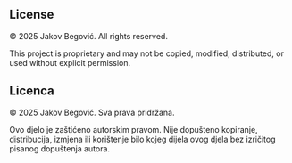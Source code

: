 ## License

© 2025 Jakov Begović. All rights reserved.

This project is proprietary and may not be copied, modified, distributed, or used without explicit permission.

## Licenca

© 2025 Jakov Begović. Sva prava pridržana.

Ovo djelo je zaštićeno autorskim pravom. Nije dopušteno kopiranje, distribucija, izmjena ili korištenje bilo kojeg dijela ovog djela bez izričitog pisanog dopuštenja autora.
